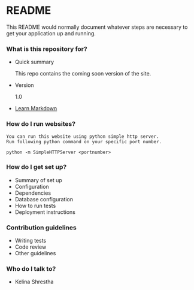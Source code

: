 # README #

This README would normally document whatever steps are necessary to get your application up and running.

### What is this repository for? ###

* Quick summary

	This repo contains the coming soon version of the site.
	
* Version

	1.0
	
* [Learn Markdown](https://bitbucket.org/tutorials/markdowndemo)

### How do I run websites? ###

	You can run this website using python simple http server.
	Run following python command on your specific port number.

    python -m SimpleHTTPServer <portnumber>
	
### How do I get set up? ###

* Summary of set up
* Configuration
* Dependencies
* Database configuration
* How to run tests
* Deployment instructions

### Contribution guidelines ###

* Writing tests
* Code review
* Other guidelines

### Who do I talk to? ###

* Kelina Shrestha
